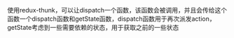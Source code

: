 使用redux-thunk，可以让dispatch一个函数，该函数会被调用，并且会传给这个函数一个dispatch函数和getState函数，dispatch函数用于再次派发action，getState考虑到一些需要依赖的状态，用于获取之前的一些状态